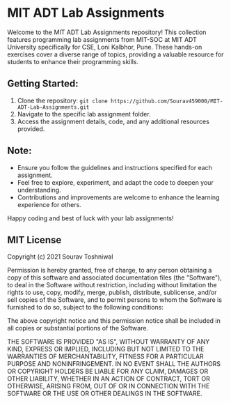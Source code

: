 # MIT ADT Lab Assignments

Welcome to the MIT ADT Lab Assignments repository! This collection features programming lab assignments from MIT-SOC at MIT ADT University specifically for CSE, Loni Kalbhor, Pune. These hands-on exercises cover a diverse range of topics, providing a valuable resource for students to enhance their programming skills.

## Getting Started:

1. Clone the repository: `git clone https://github.com/Sourav459000/MIT-ADT-Lab-Assignments.git`
2. Navigate to the specific lab assignment folder.
3. Access the assignment details, code, and any additional resources provided.

## Note:

- Ensure you follow the guidelines and instructions specified for each assignment.
- Feel free to explore, experiment, and adapt the code to deepen your understanding.
- Contributions and improvements are welcome to enhance the learning experience for others.

Happy coding and best of luck with your lab assignments!

## MIT License

Copyright (c) 2021 Sourav Toshniwal

Permission is hereby granted, free of charge, to any person obtaining a copy of this software and associated documentation files (the "Software"), to deal in the Software without restriction, including without limitation the rights to use, copy, modify, merge, publish, distribute, sublicense, and/or sell copies of the Software, and to permit persons to whom the Software is furnished to do so, subject to the following conditions:

The above copyright notice and this permission notice shall be included in all copies or substantial portions of the Software.

THE SOFTWARE IS PROVIDED "AS IS", WITHOUT WARRANTY OF ANY KIND, EXPRESS OR IMPLIED, INCLUDING BUT NOT LIMITED TO THE WARRANTIES OF MERCHANTABILITY, FITNESS FOR A PARTICULAR PURPOSE AND NONINFRINGEMENT. IN NO EVENT SHALL THE AUTHORS OR COPYRIGHT HOLDERS BE LIABLE FOR ANY CLAIM, DAMAGES OR OTHER LIABILITY, WHETHER IN AN ACTION OF CONTRACT, TORT OR OTHERWISE, ARISING FROM, OUT OF OR IN CONNECTION WITH THE SOFTWARE OR THE USE OR OTHER DEALINGS IN THE SOFTWARE.
